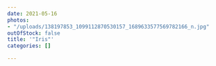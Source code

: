 ```yaml
---
date: 2021-05-16
photos:
- "/uploads/138197853_1099112870530157_1689633577569782166_n.jpg"
outOfStock: false
title: '"Iris"'
categories: []

---
```

